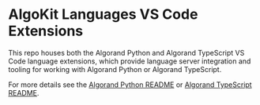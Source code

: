 # AlgoKit Languages VS Code Extensions

This repo houses both the Algorand Python and Algorand TypeScript VS Code language extensions, which provide language server integration and tooling for working with Algorand Python or Algorand TypeScript.

For more details see the [Algorand Python README](./packages/python/README.md) or [Algorand TypeScript README](./packages/typescript/README.md).
